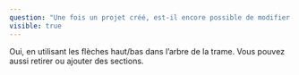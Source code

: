 ```yaml
---
question: "Une fois un projet créé, est-il encore possible de modifier la trame du PAC? "
visible: true
---
```

Oui, en utilisant les flèches haut/bas dans l’arbre de la trame. Vous pouvez aussi retirer ou ajouter des sections.
